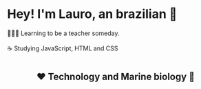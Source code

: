 
# Hey! I'm Lauro, an brazilian 🐬

👨🏻‍🏫 Learning to be a teacher someday.</br>
</br>
☕ Studying JavaScript, HTML and CSS
</br>
#
## <p align=center> ❤️ Technology and Marine biology 🐠
